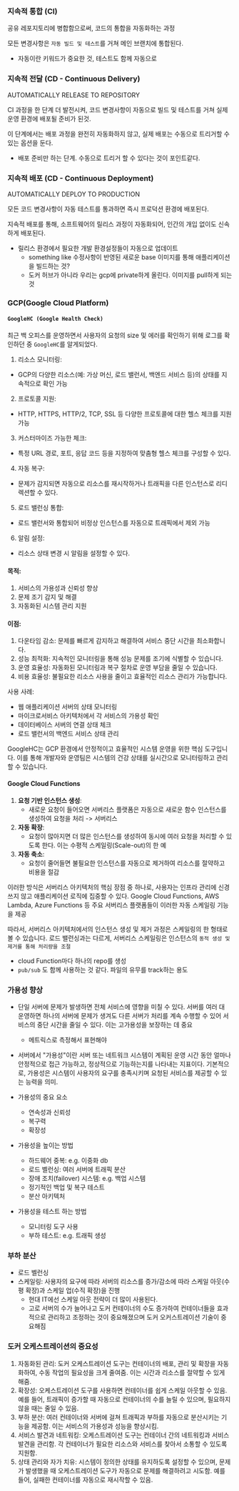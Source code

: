 ### 지속적 통합 (CI)

공유 레포지토리에 병합함으로써, 코드의 통합을 자동화하는 과정

모든 변경사항은 `자동 빌드 및 테스트`를 거쳐 메인 브랜치에 통합된다.

- 자동이란 키워드가 중요한 것, 테스트도 함께 자동으로

### 지속적 전달 (CD - Continuous Delivery)

AUTOMATICALLY RELEASE TO REPOSITORY

CI 과정을 한 단계 더 발전시켜, 코드 변경사항이 자동으로 빌드 및 테스트를 거쳐 실제 운영 환경에 배포될 준비가 된것.

이 단계에서는 배포 과정을 완전히 자동화하지 않고, 실제 배포는 수동으로 트리거할 수 있는 옵션을 둔다.

- 배포 준비만 하는 단계. 수동으로 트리거 할 수 있다는 것이 포인트같다.

### 지속적 배포 (CD - Continuous Deployment)

AUTOMATICALLY DEPLOY TO PRODUCTION

모든 코드 변경사항이 자동 테스트를 통과하면 즉시 프로덕션 환경에 배포된다.

지속적 배포를 통해, 소프트웨어의 릴리스 과정이 자동화되어, 인간의 개입 없이도 신속하게 배포된다.

- 릴리스 환경에서 필요한 개발 환경설정들이 자동으로 업데이트
  - something like 수정사항이 반영된 새로운 base 이미지를 통해 애플리케이션을 빌드하는 것?
  - 도커 허브가 아니라 우리는 gcp에 private하게 올린다. 이미지를 pull하게 되는것

### GCP(Google Cloud Platform)

#### `GoogleHC (Google Health Check)`

최근 백 오피스를 운영하면서 사용자의 요청의 size 및 에러를 확인하기 위해 로그를 확인하던 중 `GoogleHC`를 알게되었다.

1. 리소스 모니터링:

- GCP의 다양한 리소스(예: 가상 머신, 로드 밸런서, 백엔드 서비스 등)의 상태를 지속적으로 확인 가능

2. 프로토콜 지원:

- HTTP, HTTPS, HTTP/2, TCP, SSL 등 다양한 프로토콜에 대한 헬스 체크를 지원 가능

3. 커스터마이즈 가능한 체크:

- 특정 URL 경로, 포트, 응답 코드 등을 지정하여 맞춤형 헬스 체크를 구성할 수 있다.

4. 자동 복구:

- 문제가 감지되면 자동으로 리소스를 재시작하거나 트래픽을 다른 인스턴스로 리디렉션할 수 있다.

5. 로드 밸런싱 통합:

- 로드 밸런서와 통합되어 비정상 인스턴스를 자동으로 트래픽에서 제외 가능

6. 알림 설정:

- 리소스 상태 변경 시 알림을 설정할 수 있다.

#### 목적:

1. 서비스의 가용성과 신뢰성 향상
2. 문제 조기 감지 및 해결
3. 자동화된 시스템 관리 지원

#### 이점:

1. 다운타임 감소: 문제를 빠르게 감지하고 해결하여 서비스 중단 시간을 최소화합니다.
2. 성능 최적화: 지속적인 모니터링을 통해 성능 문제를 조기에 식별할 수 있습니다.
3. 운영 효율성: 자동화된 모니터링과 복구 절차로 운영 부담을 줄일 수 있습니다.
4. 비용 효율성: 불필요한 리소스 사용을 줄이고 효율적인 리소스 관리가 가능합니다.

사용 사례:

- 웹 애플리케이션 서버의 상태 모니터링
- 마이크로서비스 아키텍처에서 각 서비스의 가용성 확인
- 데이터베이스 서버의 연결 상태 체크
- 로드 밸런서의 백엔드 서비스 상태 관리

GoogleHC는 GCP 환경에서 안정적이고 효율적인 시스템 운영을 위한 핵심 도구입니다. 이를 통해 개발자와 운영팀은 시스템의 건강 상태를 실시간으로 모니터링하고 관리할 수 있습니다.

#### Google Cloud Functions

1. **요청 기반 인스턴스 생성**:
   - 새로운 요청이 들어오면 서버리스 플랫폼은 자동으로 새로운 함수 인스턴스를 생성하여 요청을 처리 -> 서버리스
2. **자동 확장**:
   - 요청이 많아지면 더 많은 인스턴스를 생성하여 동시에 여러 요청을 처리할 수 있도록 한다. 이는 수평적 스케일링(Scale-out)의 한 예
3. **자동 축소**:
   - 요청이 줄어들면 불필요한 인스턴스를 자동으로 제거하여 리소스를 절약하고 비용을 절감

이러한 방식은 서버리스 아키텍처의 핵심 장점 중 하나로, 사용자는 인프라 관리에 신경 쓰지 않고 애플리케이션 로직에 집중할 수 있다. Google Cloud Functions, AWS Lambda, Azure Functions 등 주요 서버리스 플랫폼들이 이러한 자동 스케일링 기능을 제공

따라서, 서버리스 아키텍처에서의 인스턴스 생성 및 제거 과정은 스케일링의 한 형태로 볼 수 있습니다. 로드 밸런싱과는 다르게, 서버리스 스케일링은 인스턴스의 `동적 생성 및 제거를 통해 처리량을 조절`

- cloud Function마다 하나의 repo를 생성
- `pub/sub` 도 함께 사용하는 것 같다. 파일의 유무를 track하는 용도

### 가용성 향상

- 단일 서버에 문제가 발생하면 전체 서비스에 영향을 미칠 수 있다. 서버를 여러 대 운영하면 하나의 서버에 문제가 생겨도 다른 서버가 처리를 계속 수행할 수 있어 서비스의 중단 시간을 줄일 수 있다.
  이는 고가용성을 보장하는 데 중요

  - 메트릭스로 측정해서 표현해야

- 서버에서 "가용성"이란 서버 또는 네트워크 시스템이 계획된 운영 시간 동안 얼마나 안정적으로 접근 가능하고, 정상적으로 기능하는지를 나타내는 지표이다. 기본적으로, 가용성은 시스템이 사용자의 요구를 충족시키며 요청된 서비스를 제공할 수 있는 능력을 의미.

- 가용성의 중요 요소

  - 연속성과 신뢰성
  - 복구력
  - 확장성

- 가용성을 높이는 방법

  - 하드웨어 중복: e.g. 이중화 db
  - 로드 벨런싱: 여러 서버에 트래픽 분산
  - 장애 조치(failover) 시스템: e.g. 백업 시스템
  - 정기적인 백업 및 복구 테스트
  - 분산 아키텍처

- 가용성을 테스트 하는 방법
  - 모니터링 도구 사용
  - 부하 테스트: e.g. 트래픽 생성

### 부하 분산

- 로드 벨런싱
- 스케일링: 사용자의 요구에 따라 서버의 리소스를 증가/감소에 따라 스케일 아웃(수평 확장)과 스케일 업(수직 확장)을 진행
  - 현대 IT에선 스케일 아웃 전략이 더 많이 사용된다.
  - 고로 서버의 수가 늘어나고 도커 컨테이너의 수도 증가하여 컨테이너들을 효과적으로 관리하고 조정하는 것이 중요해졌으며 도커 오커스트레이션 기술이 중요해짐

### 도커 오케스트레이션의 중요성

1. 자동화된 관리: 도커 오케스트레이션 도구는 컨테이너의 배포, 관리 및 확장을 자동화하여, 수동 작업의 필요성을 크게 줄여줌. 이는 시간과 리소스를 절약할 수 있게 해줌.
2. 확장성: 오케스트레이션 도구를 사용하면 컨테이너를 쉽게 스케일 아웃할 수 있음. 예를 들어, 트래픽이 증가할 때 자동으로 컨테이너의 수를 늘릴 수 있으며, 필요하지 않을 때는 줄일 수 있음.
3. 부하 분산: 여러 컨테이너와 서버에 걸쳐 트래픽과 부하를 자동으로 분산시키는 기능을 제공함. 이는 서비스의 가용성과 성능을 향상시킴.
4. 서비스 발견과 네트워킹: 오케스트레이션 도구는 컨테이너 간의 네트워킹과 서비스 발견을 관리함. 각 컨테이너가 필요한 리소스와 서비스를 찾아서 소통할 수 있도록 지원함.
5. 상태 관리와 자가 치유: 시스템이 정의한 상태를 유지하도록 설정할 수 있으며, 문제가 발생했을 때 오케스트레이션 도구가 자동으로 문제를 해결하려고 시도함. 예를 들어, 실패한 컨테이너를 자동으로 재시작할 수 있음.
